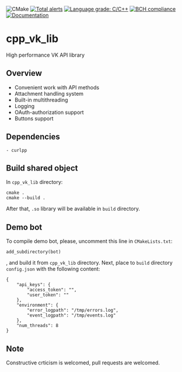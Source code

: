 ![CMake](https://github.com/fragmichwarum/cpp_vk_lib/workflows/CMake/badge.svg)
[![Total alerts](https://img.shields.io/lgtm/alerts/g/fragmichwarum/cpp_vk_lib.svg?logo=lgtm&logoWidth=18)](https://lgtm.com/projects/g/fragmichwarum/cpp_vk_lib/alerts/)
[![Language grade: C/C++](https://img.shields.io/lgtm/grade/cpp/g/fragmichwarum/cpp_vk_lib.svg?logo=lgtm&logoWidth=18)](https://lgtm.com/projects/g/fragmichwarum/cpp_vk_lib/context:cpp)
[![BCH compliance](https://bettercodehub.com/edge/badge/duonumerouno/cpp_vk_lib?branch=main)](https://bettercodehub.com/)
[![Documentation](https://img.shields.io/badge/docs-doxygen-blue.svg)](https://duonumerouno.github.io/cpp_vk_lib/index.html)

# cpp_vk_lib
High performance VK API library

## Overview

* Convenient work with API methods
* Attachment handling system
* Built-in multithreading
* Logging
* OAuth-authorization support
* Buttons support

## Dependencies
	- curlpp

## Build shared object

In `cpp_vk_lib` directory:
```
cmake .
cmake --build .
```
After that, `.so` library will be available in `build` directory.

## Demo bot

To compile demo bot, please, uncomment this line in `CMakeLists.txt`:
```
add_subdirectory(bot)
```
, and build it from `cpp_vk_lib` directory.
Next, place to `build` directory `config.json` with the following content:
```
{
	"api_keys": {
		"access_token": "",
		"user_token": ""
	},
	"environment": {
		"error_logpath": "/tmp/errors.log",
		"event_logpath": "/tmp/events.log"
	},
	"num_threads": 8
}
```
## Note

Constructive crticism is welcomed, pull requests are welcomed.
